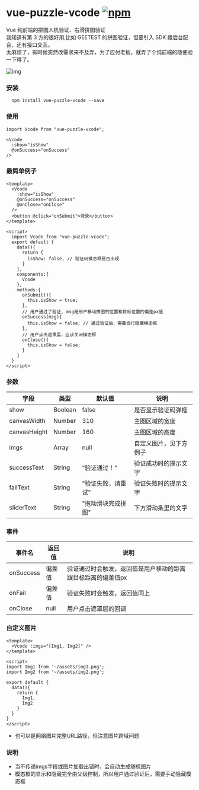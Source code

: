 # vue-puzzle-vcode [![npm](https://img.shields.io/npm/v/vue-puzzle-vcode.svg)](https://www.npmjs.com/package/vue-puzzle-vcode) 

Vue 纯前端的拼图人机验证、右滑拼图验证<br/>
我知道有第 3 方的很好用,比如 GEETEST 的拼图验证，但要引入 SDK 跟后台配合，还有接口交互。<br/>
太麻烦了，有时候突然改需求来不及弄，为了应付老板，就弄了个纯前端的随便验一下得了。

![img](public/demo.gif)


### 安装

```
  npm install vue-puzzle-vcode --save
```

### 使用

```
import Vcode from "vue-puzzle-vcode";

<Vcode
  :show="isShow"
  @onSuccess="onSuccess"
/>
```

### 最简单例子

```vue
<template>
  <Vcode
    :show="isShow"
    @onSuccess="onSuccess"
    @onClose="onClose"
  />
  <button @click="onSubmit">登录</button>
</template>

<script>
  import Vcode from "vue-puzzle-vcode";
  export default {
    data(){
      return {
        isShow: false, // 验证码模态框是否出现
      }
    },
    components:{
      Vcode
    },
    methods:{
      onSubmit(){
        this.isShow = true;
      },
      // 用户通过了验证, msg是用户移动拼图的位置和目标位置的偏差px值
      onSuccess(msg){
        this.isShow = false; // 通过验证后，需要自行隐藏模态框
      },
      // 用户点击遮罩层，应该关闭模态框
      onClose(){
        this.isShow = false;
      }
    }
  }
</script>
```

### 参数

| 字段         | 类型    | 默认值             | 说明                   |
| ------------ | ------- | ------------------ | ---------------------- |
| show         | Boolean | false              | 是否显示验证码弹框     |
| canvasWidth  | Number  | 310                | 主图区域的宽度         |
| canvasHeight | Number  | 160                | 主图区域的高度         |
| imgs         | Array   | null               | 自定义图片，见下方例子 |
| successText  | String  | "验证通过！"       | 验证成功时的提示文字   |
| failText     | String  | "验证失败，请重试" | 验证失败时的提示文字   |
| sliderText   | String  | "拖动滑块完成拼图" | 下方滑动条里的文字     |

### 事件
| 事件名    | 返回值 | 说明                                                         |
| --------- | ------ | ------------------------------------------------------------ |
| onSuccess | 偏差值 | 验证通过时会触发，返回值是用户移动的距离跟目标距离的偏差值px |
| onFail    | 偏差值 | 验证失败时会触发，返回值同上                                 |
| onClose   | null   | 用户点击遮罩层的回调                                         |

### 自定义图片

```vue
<template>
  <Vcode :imgs="[Img1, Img2]" />
</template>

<script>
import Img1 from '~/assets/img1.png';
import Img2 from '~/assets/img2.png';

export default {
  data(){
    return {
      Img1,
      Img2
    }
  }
}
</script>
```
* 也可以是网络图片完整URL路径，但注意图片跨域问题


### 说明

* 当不传递imgs字段或图片加载出错时，会自动生成随机图片
* 模态框的显示和隐藏完全由父级控制，所以用户通过验证后，需要手动隐藏模态框
